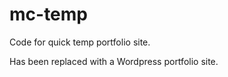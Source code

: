 mc-temp
=======

Code for quick temp portfolio site.

Has been replaced with a Wordpress portfolio site.
